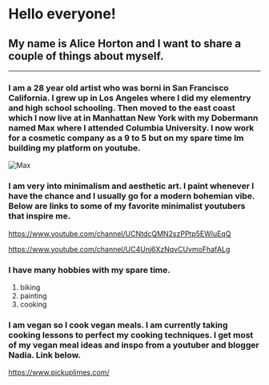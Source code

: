  # Hello everyone!
 ## My name is Alice Horton and I want to share a couple of things about myself.
 ---
 ### I am a 28 year old artist who was borni in San Francisco California. I grew up in Los Angeles where I did my elementry and high school schooling. Then moved to the east coast which I now live at in  Manhattan New York with my Dobermann named Max where I attended Columbia University. I now work for a cosmetic company as a 9 to 5 but on my spare time Im building my platform on youtube.
   
   ![](https://pbs.twimg.com/profile_images/1872488399/Doberman__400x400.jpg "Max") 
   
  ### I am very into minimalism and aesthetic art. I paint whenever I have the chance and I usually go for a modern bohemian vibe.  Below are links to some of my favorite minimalist youtubers that inspire me.
   <https://www.youtube.com/channel/UCNtdcQMN2szPPtp5EWluEqQ>
   
   <https://www.youtube.com/channel/UC4Unj6XzNqvCUvmoFhafALg>
   
  ### I have many hobbies with my spare time.
   1. biking
   1. painting 
   1. cooking 
   
  ### I am vegan so I cook vegan meals. I am currently taking cooking lessons to perfect my cooking techniques. I get most of my vegan meal ideas and inspo from a youtuber and blogger Nadia. Link below.
  
   <https://www.pickuplimes.com/>
